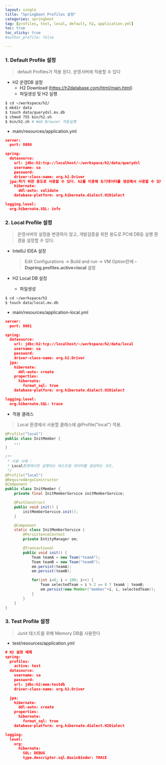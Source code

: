 ```yaml
---
layout: single
title: "Springboot Profiles 설정"
categories: springboot
tag: [profiles, test, local, default, h2, application.yml]
toc: true
toc_sticky: true
#author_profile: false

---
```




### 1. Default Profile 설정

> default Profiles가 적용 된다. 운영서버에 적용할 수 있다

* H2 운영DB 설정
  * H2 Download (https://h2database.com/html/main.html)
  * 파일생성 및 H2 실행

```bash
$ cd ~/workspace/h2/
$ mkdir data
$ touch data/querydsl.mv.db
$ chmod 755 bin/h2.sh
$ bin/h2.sh # Web Browser 자동실행
```

* main/resources/application.yml

```json
server:
  port: 8080

spring:
  datasource:
    url: jdbc:h2:tcp://localhost/~/workspace/h2/data/querydsl
    username: sa
    password:
    driver-class-name: org.h2.Driver
  jpa:하기 위한 용도로 사용할 수 있다. h2를 이용해 초기데이터를 생성해서 사용할 수 있다.
    hibernate:
      ddl-auto: validate
    database-platform: org.hibernate.dialect.H2Dialect

logging.level:
  org.hibernate.SQL: info
```



### 2. Local Profile 설정

> 운영서버의 설정을 변경하지 않고, 개발검증을 위한 용도로 PC에 DB등 실행 환경을 설정할 수 있다.

* IntelliJ IDEA 설정

  > Edit Configurations -> Build and run -> VM Option란에 **-Dspring.profiles.active=local** 설정

* H2 Local DB 설정

  * 파일생성

```bash
$ cd ~/workspace/h2
$ touch data/local.mv.db
```

* main/resources/application-local.yml

```json
server:
  port: 8081

spring:
  datasource:
    url: jdbc:h2:tcp://localhost/~/workspace/h2/data/local
    username: sa
    password:
    driver-class-name: org.h2.Driver
  jpa:
    hibernate:
      ddl-auto: create
    properties:
      hibernate:
        format_sql: true
    database-platform: org.hibernate.dialect.H2Dialect

logging.level:
  org.hibernate.SQL: trace
```

* 적용 클래스

> Local 환경에서 사용할 클래스에 @Profile("local") 적용. 

```java
@Profile("local")
public class InitMember {
    ...
}

/**
 * 사용 사례 :
 * Local환경에서만 실행되는 테스트용 데이터를 생성하는 코드.
 */
@Profile("local")
@RequiredArgsConstructor
@Component
public class InitMember {
    private final InitMemberService initMemberService;

    @PostConstruct
    public void init() {
        initMemberService.init();
    }

    @Component
    static class InitMemberService {
        @PersistenceContext
        private EntityManager em;

        @Transactional
        public void init() {
            Team teamA = new Team("teamA");
            Team teamB = new Team("teamB");
            em.persist(teamA);
            em.persist(teamB);

            for(int i=0; i < 100; i++) {
                Team selectedTeam = i % 2 == 0 ? teamA : teamB;
                em.persist(new Member("member"+i, i, selectedTeam));
            }
        }
    }
}

```



### 3. Test Profile 설정

> Junit 테스트를 위해 Memory DB를 사용한다

* test/resources/application.yml

```json
# H2 설정 예제
spring:
  profiles:
    active: test
  datasource:
    username: sa
    password:
    url: jdbc:h2:mem:testdb
    driver-class-name: org.h2.Driver

  jpa:
    hibernate:
      ddl-auto: create
    properties:
      hibernate:
        format_sql: true
    database-platform: org.hibernate.dialect.H2Dialect

logging:
  level:
    org:
      hibernate:
        SQL: DEBUG
        type.descriptor.sql.BasicBinder: TRACE
```
